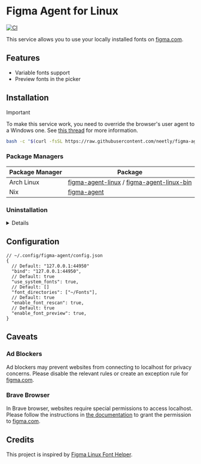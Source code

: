 # Figma Agent for Linux

[![CI](https://github.com/neetly/figma-agent-linux/actions/workflows/ci.yml/badge.svg)](https://github.com/neetly/figma-agent-linux/actions/workflows/ci.yml)

This service allows you to use your locally installed fonts on [figma.com](https://www.figma.com/).

## Features

- Variable fonts support
- Preview fonts in the picker

## Installation

> [!IMPORTANT]
> To make this service work, you need to override the browser's user agent to a Windows one. See [this thread](https://forum.figma.com/report-a-problem-6/requests-to-font-helper-on-linux-stopped-working-16569) for more information.

```sh
bash -c "$(curl -fsSL https://raw.githubusercontent.com/neetly/figma-agent-linux/main/files/install.sh)"
```

### Package Managers

| Package Manager | Package                                                                                                                                                       |
| --------------- | ------------------------------------------------------------------------------------------------------------------------------------------------------------- |
| Arch Linux      | [figma-agent-linux](https://aur.archlinux.org/packages/figma-agent-linux) / [figma-agent-linux-bin](https://aur.archlinux.org/packages/figma-agent-linux-bin) |
| Nix             | [figma-agent](https://search.nixos.org/packages?show=figma-agent)                                                                                             |

### Uninstallation

<details>

```sh
systemctl --user disable --now figma-agent.service figma-agent.socket
rm -rf ~/.local/share/figma-agent ~/.local/share/systemd/user/figma-agent.{service,socket}
```

</details>

## Configuration

```jsonc
// ~/.config/figma-agent/config.json
{
  // Default: "127.0.0.1:44950"
  "bind": "127.0.0.1:44950",
  // Default: true
  "use_system_fonts": true,
  // Default: []
  "font_directories": ["~/Fonts"],
  // Default: true
  "enable_font_rescan": true,
  // Default: true
  "enable_font_preview": true,
}
```

## Caveats

### Ad Blockers

Ad blockers may prevent websites from connecting to localhost for privacy concerns. Please disable the relevant rules or create an exception rule for [figma.com](https://www.figma.com/).

### Brave Browser

In Brave browser, websites require special permissions to access localhost. Please follow the instructions in [the documentation](https://brave.com/privacy-updates/27-localhost-permission/) to grant the permission to [figma.com](https://www.figma.com/).

## Credits

This project is inspired by [Figma Linux Font Helper](https://github.com/Figma-Linux/figma-linux-font-helper).
